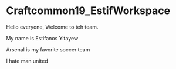 # Craftcommon19_EstifWorkspace

Hello everyone, Welcome to teh team. 

My name is Estifanos Yitayew

Arsenal is my favorite soccer team


I hate man united 